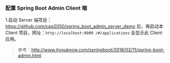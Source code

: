 ### 配置 Spring Boot Admin Client 端
1.启动 Server 端项目：https://github.com/cag2050/spring_boot_admin_server_demo 后，再启动本 Client 项目，网址：`http://localhost:8000
/#/applications` 会显示此 Client 应用。

> 参考：http://www.ityouknow.com/springboot/2018/02/11/spring-boot-admin.html